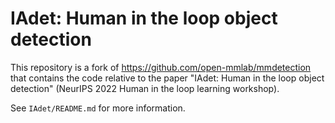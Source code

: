 # IAdet: Human in the loop object detection

This repository is a fork of https://github.com/open-mmlab/mmdetection that contains the code relative to the paper "IAdet: Human in the loop object detection" (NeurIPS 2022 Human in the loop learning workshop).

See `IAdet/README.md` for more information.
